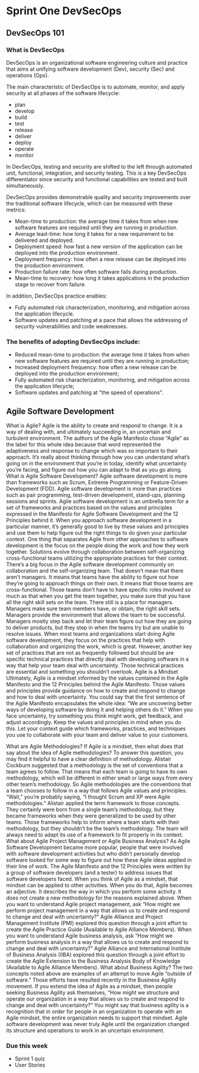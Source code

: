 # Sprint One DevSecOps

## DevSecOps 101

### What is DevSecOps

DevSecOps is an organizational software engineering culture and practice that aims at unifying software development (Dev), security (Sec) and operations (Ops). 

The main characteristic of DevSecOps is to automate, monitor, and apply security at all phases of the software lifecycle: 
- plan 
- develop
- build 
- test 
- release 
- deliver 
- deploy
- operate
- monitor

In DevSecOps, testing and security are shifted to the left through automated unit, functional, integration, and security testing. This is a key DevSecOps differentiator since security and functional capabilities are tested and built simultaneously.

DevSecOps provides demonstrable quality and security improvements over the traditional software lifecycle, which can be measured with these metrics:
- Mean-time to production: the average time it takes from when new software features are required until they are running in production.
- Average lead-time: how long it takes for a new requirement to be delivered and deployed.
- Deployment speed: how fast a new version of the application can be deployed into the production environment.
- Deployment frequency: how often a new release can be deployed into the production environment.
- Production failure rate: how often software fails during production.
- Mean-time to recovery: how long it takes applications in the production stage to recover from failure.

In addition, DevSecOps practice enables:
- Fully automated risk characterization, monitoring, and mitigation across the application lifecycle.
- Software updates and patching at a pace that allows the addressing of security vulnerabilities and code weaknesses.

### The benefits of adopting DevSecOps include:
- Reduced mean-time to production: the average time it takes from when new software features are required until they are running in production;
- Increased deployment frequency: how often a new release can be deployed into the production environment;
- Fully automated risk characterization, monitoring, and mitigation across the application lifecycle;
- Software updates and patching at "the speed of operations".

## Agile Software Development

What is Agile?
Agile is the ability to create and respond to change. It is a way of dealing with, and ultimately succeeding in, an uncertain and turbulent environment.
The authors of the Agile Manifesto chose “Agile” as the label for this whole idea because that word represented the adaptiveness and response to change which was so important to their approach.
It’s really about thinking through how you can understand what’s going on in the environment that you’re in today, identify what uncertainty you’re facing, and figure out how you can adapt to that as you go along.
What is Agile Software Development?
Agile software development is more than frameworks such as Scrum, Extreme Programming or Feature-Driven Development (FDD).
Agile software development is more than practices such as pair programming, test-driven development, stand-ups, planning sessions and sprints.
Agile software development is an umbrella term for a set of frameworks and practices based on the values and principles expressed in the Manifesto for Agile Software Development and the 12 Principles behind it. When you approach software development in a particular manner, it’s generally good to live by these values and principles and use them to help figure out the right things to do given your particular context.
One thing that separates Agile from other approaches to software development is the focus on the people doing the work and how they work together. Solutions evolve through collaboration between self-organizing cross-functional teams utilizing the appropriate practices for their context.
There’s a big focus in the Agile software development community on collaboration and the self-organizing team.
That doesn’t mean that there aren’t managers. It means that teams have the ability to figure out how they’re going to approach things on their own.
It means that those teams are cross-functional. Those teams don’t have to have specific roles involved so much as that when you get the team together, you make sure that you have all the right skill sets on the team.
There still is a place for managers. Managers make sure team members have, or obtain, the right skill sets. Managers provide the environment that allows the team to be successful. Managers mostly step back and let their team figure out how they are going to deliver products, but they step in when the teams try but are unable to resolve issues.
When most teams and organizations start doing Agile software development, they focus on the practices that help with collaboration and organizing the work, which is great. However, another key set of practices that are not as frequently followed but should be are specific technical practices that directly deal with developing software in a way that help your team deal with uncertainty. Those technical practices are essential and something you shouldn’t overlook.
Agile is a Mindset
Ultimately, Agile is a mindset informed by the values contained in the Agile Manifesto and the 12 Principles behind the Agile Manifesto. Those values and principles provide guidance on how to create and respond to change and how to deal with uncertainty.
You could say that the first sentence of the Agile Manifesto encapsulates the whole idea: “We are uncovering better ways of developing software by doing it and helping others do it.”
When you face uncertainty, try something you think might work, get feedback, and adjust accordingly.
Keep the values and principles in mind when you do this. Let your context guide which frameworks, practices, and techniques you use to collaborate with your team and deliver value to your customers.

What are Agile Methodologies?
If Agile is a mindset, then what does that say about the idea of Agile methodologies? To answer this question, you may find it helpful to have a clear definition of methodology.
Alistair Cockburn suggested that a methodology is the set of conventions that a team agrees to follow. That means that each team is going to have its own methodology, which will be different in either small or large ways from every other team’s methodology.
So Agile methodologies are the conventions that a team chooses to follow in a way that follows Agile values and principles.
“Wait,” you’re probably saying, “I thought Scrum and XP were Agile methodologies.” Alistair applied the term framework to those concepts. They certainly were born from a single team’s methodology, but they became frameworks when they were generalized to be used by other teams. Those frameworks help to inform where a team starts with their methodology, but they shouldn’t be the team’s methodology. The team will always need to adapt its use of a framework to fit properly in its context.
What about Agile Project Management or Agile Business Analysis?
As Agile Software Development became more popular, people that were involved with software development activities but who didn’t personally develop software looked for some way to figure out how these Agile ideas applied in their line of work.
The Agile Manifesto and the 12 Principles were written by a group of software developers (and a tester) to address issues that software developers faced. When you think of Agile as a mindset, that mindset can be applied to other activities.
When you do that, Agile becomes an adjective. It describes the way in which you perform some activity. It does not create a new methodology for the reasons explained above.
When you want to understand Agile project management, ask “How might we perform project management in a way that allows us to create and respond to change and deal with uncertainty?” Agile Alliance and Project Management Institute (PMI) explored this question through a joint effort to create the Agile Practice Guide (Available to Agile Alliance Members).
When you want to understand Agile business analysis, ask “How might we perform business analysis in a way that allows us to create and respond to change and deal with uncertainty?” Agile Alliance and International Institute of Business Analysis (IIBA) explored this question through a joint effort to create the Agile Extension to the Business Analysis Body of Knowledge (Available to Agile Alliance Members).
What about Business Agility?
The two concepts noted above are examples of an attempt to move Agile “outside of software.” Those efforts have resulted recently in the Business Agility movement.
If you extend the idea of Agile as a mindset, then people seeking Business Agility ask themselves, “How might we structure and operate our organization in a way that allows us to create and respond to change and deal with uncertainty?”
You might say that business agility is a recognition that in order for people in an organization to operate with an Agile mindset, the entire organization needs to support that mindset. Agile software development was never truly Agile until the organization changed its structure and operations to work in an uncertain environment.


### Due this week
- Sprint 1 quiz
- User Stories
